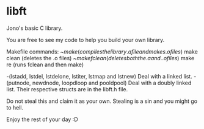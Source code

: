 # libft
Jono's basic C library.

You are free to see my code to help you build your own library.

Makefile commands:
~$make (compiles the library .a file and makes .o files)
~$make clean (deletes the .o files)
~$make fclean (deletes both the .a and . .o files)
~$make re (runs fclean and then make)

-(lstadd, lstdel, lstdelone, lstiter, lstmap and lstnew) Deal with a linked list.
-(putnode, newdnode, loopdloop and pooldpool) Deal with a doubly linked list.
Their respective structs are in the libft.h file.

Do not steal this and claim it as your own.
Stealing is a sin and you might go to hell.

Enjoy the rest of your day :D
